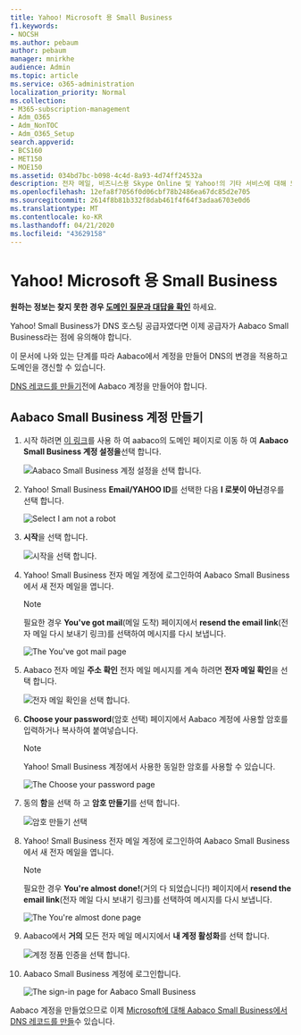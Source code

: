 ```yaml
---
title: Yahoo! Microsoft 용 Small Business
f1.keywords:
- NOCSH
ms.author: pebaum
author: pebaum
manager: mnirkhe
audience: Admin
ms.topic: article
ms.service: o365-administration
localization_priority: Normal
ms.collection:
- M365-subscription-management
- Adm_O365
- Adm_NonTOC
- Adm_O365_Setup
search.appverid:
- BCS160
- MET150
- MOE150
ms.assetid: 034bd7bc-b098-4c4d-8a93-4d74ff24532a
description: 전자 메일, 비즈니스용 Skype Online 및 Yahoo!의 기타 서비스에 대해 도메인을 확인 하 고 DNS 레코드를 설정 하는 방법을 알아봅니다. Microsoft에는 Small Business가 있습니다.
ms.openlocfilehash: 12efa8f7056f0d06cbf78b2486ea67dc85d2e705
ms.sourcegitcommit: 2614f8b81b332f8dab461f4f64f3adaa6703e0d6
ms.translationtype: MT
ms.contentlocale: ko-KR
ms.lasthandoff: 04/21/2020
ms.locfileid: "43629158"
---
```

# <a name="create-dns-records-at-yahoo-small-business-for-microsoft"></a>Yahoo! Microsoft 용 Small Business

 **원하는 정보는 찾지 못한 경우 [도메인 질문과 대답을 확인](../setup/domains-faq.md)** 하세요. 
  
Yahoo! Small Business가 DNS 호스팅 공급자였다면 이제 공급자가 Aabaco Small Business라는 점에 유의해야 합니다.
  
이 문서에 나와 있는 단계를 따라 Aabaco에서 계정을 만들어 DNS의 변경을 적용하고 도메인을 갱신할 수 있습니다.
  
[DNS 레코드를 만들기](../get-help-with-domains/create-dns-records-at-any-dns-hosting-provider.md)전에 Aabaco 계정을 만들어야 합니다.

  
## <a name="create-an-aabaco-small-business-account"></a>Aabaco Small Business 계정 만들기

1. 시작 하려면 [이 링크](https://www.luminate.com/services/)를 사용 하 여 aabaco의 도메인 페이지로 이동 하 여 **Aabaco Small Business 계정 설정을**선택 합니다.
    
    ![Aabaco Small Business 계정 설정을 선택 합니다.](../../media/d708f272-d42f-40a1-9aaf-d05d8cfd55cf.png)
  
2. Yahoo! Small Business **Email/YAHOO ID**를 선택한 다음 **I 로봇이 아닌**경우를 선택 합니다.
    
    ![Select I am not a robot](../../media/ded4b5dd-4e04-4baa-ae31-8426b5799151.png)
  
3. **시작**을 선택 합니다.
    
    ![시작을 선택 합니다.](../../media/6674707d-c222-4f0d-bec4-229d39ab2499.png)
  
4. Yahoo! Small Business 전자 메일 계정에 로그인하여 Aabaco Small Business에서 새 전자 메일을 엽니다.
    
    > [!NOTE]
    > 필요한 경우 **You've got mail**(메일 도착) 페이지에서 **resend the email link**(전자 메일 다시 보내기 링크)를 선택하여 메시지를 다시 보냅니다. 
  
    ![The You've got mail page](../../media/2e02fc30-6cca-40d6-bb64-131a41b4a369.png)
  
5. Aabaco 전자 메일 **주소 확인** 전자 메일 메시지를 계속 하려면 **전자 메일 확인**을 선택 합니다.
    
    ![전자 메일 확인을 선택 합니다.](../../media/eb5f5526-6f90-4a10-83a7-5249a1ebd562.png)
  
6. **Choose your password**(암호 선택) 페이지에서 Aabaco 계정에 사용할 암호를 입력하거나 복사하여 붙여넣습니다. 
    
    > [!NOTE]
    > Yahoo! Small Business 계정에서 사용한 동일한 암호를 사용할 수 있습니다. 
  
    ![The Choose your password page](../../media/cc592345-72d1-4a41-9410-a1f3345cfd1d.png)
  
7. 동의 **함**을 선택 하 고 **암호 만들기**를 선택 합니다.
    
    ![암호 만들기 선택](../../media/434aa6a3-076e-4abf-a9cf-31145786e819.png)
  
8. Yahoo! Small Business 전자 메일 계정에 로그인하여 Aabaco Small Business에서 새 전자 메일을 엽니다.
    
    > [!NOTE]
    > 필요한 경우 **You're almost done!**(거의 다 되었습니다!) 페이지에서 **resend the email link**(전자 메일 다시 보내기 링크)를 선택하여 메시지를 다시 보냅니다. 
  
    ![The You're almost done page](../../media/1a4142a3-e140-48a8-9c80-aa126ff08179.png)
  
9. Aabaco에서 **거의** 모든 전자 메일 메시지에서 **내 계정 활성화**를 선택 합니다.
    
    ![계정 정품 인증을 선택 합니다.](../../media/e76d5edc-d8ba-4d8d-872d-d916716c3618.png)
  
10. Aabaco Small Business 계정에 로그인합니다.
    
    ![The sign-in page for Aabaco Small Business](../../media/4ef3cfc3-26da-4e03-932b-9346ef217848.png)
  
Aabaco 계정을 만들었으므로 이제 [Microsoft에 대해 Aabaco Small Business에서 DNS 레코드를 만들](../get-help-with-domains/create-dns-records-at-any-dns-hosting-provider.md)수 있습니다.
  
